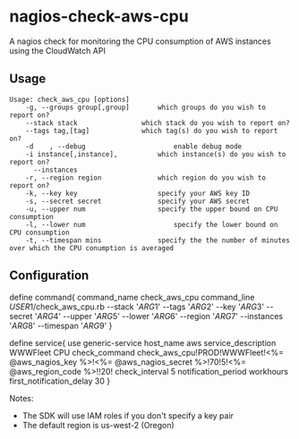 nagios-check-aws-cpu
====================

A nagios check for monitoring the CPU consumption of AWS instances using the CloudWatch API


Usage
-----
    Usage: check_aws_cpu [options]
        -g, --groups group[,group]       which groups do you wish to report on?
        --stack stack                which stack do you wish to report on?
        --tags tag,[tag]             which tag(s) do you wish to report on?
        -d    , --debug                      enable debug mode
        -i instance[,instance],          which instance(s) do you wish to report on?
          --instances
        -r, --region region              which region do you wish to report on?
        -k, --key key                    specify your AWS key ID
        -s, --secret secret              specify your AWS secret
        -u, --upper num                  specify the upper bound on CPU consumption
        -l, --lower num                      specify the lower bound on CPU consumption
        -t, --timespan mins              specify the the number of minutes over which the CPU conumption is averaged

Configuration
-------------
define command{
  command_name  check_aws_cpu
  command_line  $USER1$/check_aws_cpu.rb --stack '$ARG1$' --tags '$ARG2$' --key '$ARG3$' --secret '$ARG4$' --upper '$ARG5$' --lower '$ARG6$' --region '$ARG7$' --instances '$ARG8$' --timespan '$ARG9$' 
  }

define service{
  use                             generic-service 
  host_name                       aws
  service_description             WWWFleet CPU
  check_command                   check_aws_cpu!PROD!WWWFleet!<%= @aws_nagios_key %>!<%= @aws_nagios_secret %>!70!5!<%= @aws_region_code %>!!20!
  check_interval                  5
  notification_period             workhours
  first_notification_delay        30
}


Notes:
* The SDK will use IAM roles if you don't specify a key pair
* The default region is us-west-2 (Oregon)